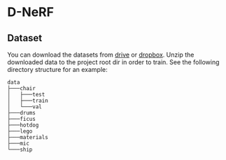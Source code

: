 # D-NeRF

## Dataset

 You can download the datasets from [drive](https://drive.google.com/file/d/19Na95wk0uikquivC7uKWVqllmTx-mBHt/view?usp=sharing) or [dropbox](https://www.dropbox.com/s/0bf6fl0ye2vz3vr/data.zip?dl=0). Unzip the downloaded data to the project root dir in order to train. See the following directory structure for an example:

```shell
data
├───chair
│   ├───test
│   ├───train
│   └───val
├───drums
├───ficus
├───hotdog
├───lego
├───materials
├───mic
└───ship

```
